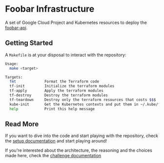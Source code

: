 # Foobar Infrastructure

A set of Google Cloud Project and Kubernetes resources to deploy the [foobar-api](https://github.com/containous/foobar-api).

## Getting Started

A `Makefile` is at your disposal to interact with the repository:

```sh
Usage:
  make <target>

Targets:
  fmt             Format the Terraform code
  tf-init         Initialize the terraform modules
  tf-apply        Apply the terraform modules
  tf-destroy      Destroy the terraform modules
  tf-teardown     Destroy only the terraform resources that costs $$$
  kube-init       Get the Kubernetes contexts and put them in ~/.kube/foobar
  help            Print this help message
```

## Read More

If you want to dive into the code and start playing with the repository, check the [setup documentation](./docs/setup.md) and start playing around!

If you're interested about the architecture, the reasoning and the choices made here, check the [challenge documentation](./docs/challenge.md)
